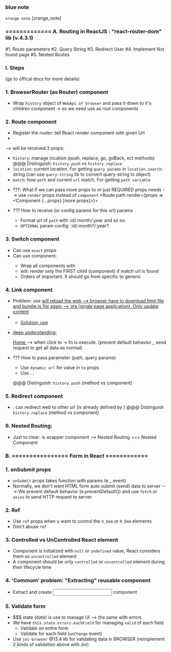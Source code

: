 ### blue note
`orange note`
[orange_note]

###  ============= A. Routing in ReactJS : "react-router-dom" lib (v.4.3.1)
#1. Route parameters
#2. Query String
#3. Redirect User
#4. Implement Not found page
#5. Nested Routes
### I. Steps
(go to offical docs for more details)
### 1. BrowserRouter (as Router) component
- Wrap `history` object of `WebApi of browser` and pass it down to it's children component
-> so we need use <BrowserRouer> as root components
### 2. Route component
- Register the router: tell React render component with given Url
- <Route path='url' component={[ComponentX]}>
--> <ComponentX> will be received 3 props: 
  + `history`: manage location (push, replace, go, goBack, ect methods)
    @@@ Distinguish: `history.push` vs `history.replace` 
  + `location`: current location. For getting `query params` in `location.search`: string
    (can use `query-string` lib to convert query-string to object)
  + `match`: how `path` and current `url` match. For getting `path variable`
- ???: What if we can pass more props to <ComponentX> or just REQUIRED props <ComponentX> needs
--> use `render` props instead of `component` <Route path render={props => <Component {...props} [more props]>}>

- ??? How to receive (or config params for this url) params
  + Format url of `path` with :id/:month/:year and so on.
  + `OPTIONAL` param config: :id/:month?/:year?
### 3. Switch component
- Can use `exact` props
- Can use <Switch> component: 
  + Wrap all <Route> components with <Switch>
  + <Switch> will: render only the FIRST child (component) if match url is found
  + Orders of <Route> important. It should go from specific to generic
### 4. Link component
* Problem: use <a href='...'> will reload the web --> browser have to download html file and bundle.js file again
--> `SPA` (single page application). Only update content
* * Solution: use <Link to='url'>
- deep understanding: 
  <Link to='url' replace=false>
    <a onClick=fn() href='url'> Home </a>
  </Link>
  --> when click to <a> -> fn is execute. (prevent default behavior _ send request to get all data as normal)
- ??? How to pass parameter (path, query params)
  + Use `dynamic url` for value in `to` props
  + Use ...

  @@@ Distinguish: `history.push` (method vs component)

### 5. Redirect component
- <Redirect>: can redirect web to other url (is already defined by <Route>)
@@@ Distinguish `history.replace` (method vs component)

### 6. Nested Routing: 
- Just to clear: <Route> is wrapper component
--> Nested Routing === Nested Component


### B. ================ Form in React ============
### 1. onSubmit props
  -  `onSubmit` props takes function with params (e _ event)
  - Normally, we don't want HTML form auto submit (send) data to server
  ---> We prevent default behavior (e.preventDefault()) and use `fetch` or `axios` to send HTTP request to server
### 2. Ref
  - Use `ref` props when u want to control the `V_Dom` or `R_Dom` elements
  - Don't abuse `ref`
### 3. Controlled vs UnControlled React element
  - Component is initialized with `null` or `undefined` value, React considers them as `uncontrolled` element
  - A component should be only `controlled` or `uncontrolled` element during their lifecycle time
### 4. 'Commom' problem: "Extracting" reusable component
  - Extract and create <Input> component
### 5. Validate form
  - $$$ state (date) is use to manage UI --> the same with errors
  - We have `this.state.errors.eachField` for managing `valid` of each field
    + Validate on entire form
    + Validate for each field (`onChange` event)
  - Use `joi-browser` @13.4 lib for validating data in BROWSER
    (reimplement 2 kinds of validation above with Joi)
  





